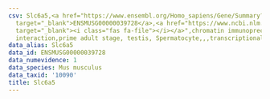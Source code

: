 ```yaml
---
csv: Slc6a5,<a href="https://www.ensembl.org/Homo_sapiens/Gene/Summary?db=core;g=ENSMUSG00000039728"
  target="_blank">ENSMUSG00000039728</a>,<a href="https://www.ncbi.nlm.nih.gov/pubmed/25450459"
  target="_blank"><i class="fas fa-file"></i></a>",chromatin immunoprecipitation assay,direct
  interaction,prime adult stage, testis, Spermatocyte,,,transcriptional regulation,
data_alias: Slc6a5
data_id: ENSMUSG00000039728
data_numevidence: 1
data_species: Mus musculus
data_taxid: '10090'
title: Slc6a5
---
```


